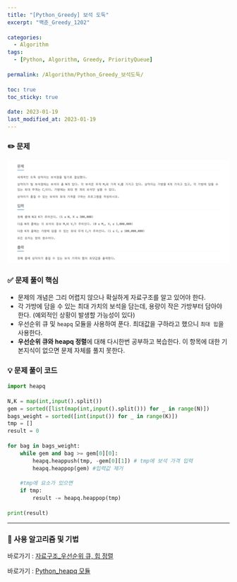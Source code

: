 ```yaml
---
title: "[Python_Greedy] 보석 도둑"
excerpt: "백준_Greedy_1202"

categories:
  - Algorithm
tags:
  - [Python, Algorithm, Greedy, PriorityQueue]

permalink: /Algorithm/Python_Greedy_보석도둑/

toc: true
toc_sticky: true

date: 2023-01-19
last_modified_at: 2023-01-19
---
```

### ✏️ 문제

![1202.png](/assets/images/posts_img/Python_Greedy_1202/1202.png)

### ✅ 문제 풀이 핵심

- 문제의 개념은 그리 어렵지 않으나 확실하게 자료구조를 알고 있어야 한다.
- 각 가방에 담을 수 있는 최대 가치의 보석을 담는데, 용량이 작은 가방부터 담아야 한다. (예외적인 상황이 발생할 가능성이 있다)
- 우선순위 큐 및 `heapq` 모듈을 사용하여 푼다. 최대값을 구하라고 했으니 `최대 힙`을 사용한다.
- **우선순위 큐와 heapq 정렬**에 대해 다시한번 공부하고 복습한다. 이 항목에 대한 기본지식이 없으면 문제 자체를 풀지 못한다.

### 💡 문제 풀이 코드

```python
import heapq

N,K = map(int,input().split())
gem = sorted([list(map(int,input().split())) for _ in range(N)])
bags_weight = sorted([int(input()) for _ in range(K)])
tmp = []
result = 0

for bag in bags_weight:
    while gem and bag >= gem[0][0]:
        heapq.heappush(tmp, -gem[0][1]) # tmp에 보석 가격 입력
        heapq.heappop(gem) #입력값 제거
    
    #tmp에 요소가 있으면
    if tmp:
        result -= heapq.heappop(tmp)

print(result)
```

---

### 🚀 사용 알고리즘 및 기법

바로가기 : [자료구조_우선순위 큐, 힙 정렬](https://orangevinyl.github.io/CS/Data_Structure_PriorityQueue/)

바로가기 : [Python_heapq 모듈](https://orangevinyl.github.io/Python/heapq%20module/)